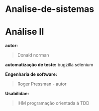# Analise-de-sistemas

# Análise II
**autor:**
> Donald norman

**automatização de teste:**
         bugzilla
         selenium

**Engenharia de software:**
> Roger Pressman - autor

**Usabilidae:**
> IHM
programação orientada á TDD
